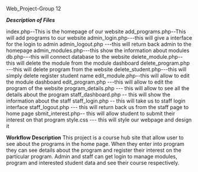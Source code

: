 Web_Project-Group 12

***Description of Files***

index.php--This is the homepage of our website
add_programs.php--This will add programs to our website
admin_login.php---this will give a interface for the login to admin
admin_logout.php ---this will return back admin to the homepage
admin_modules.php---this show the information about modules
db.php---this will connect database to the website 
delete_module.php-- this will delete the module from the module dashboard
delete_program.php ---this will delete program from the website
delete_student.php---this will simply delete register student name
edit_module.php--this will allow to edit the module dashboard
edit_program.php ---this will allow to edit the program of the website
program_details.php --- this will allow to see all the details about the program
staff_dashboard.php -- this will show the information about the staff
staff_login.php -- this will take us to staff login interface
staff_logout.php --- this will return back us from the staff page to home page
sbmit_interest.php-- this will allow student to submit their interest on that program
style.css --- this will style our webpage and design it


****Workflow Description****
This project is a course hub site that allow user to see about the programs in the home page. When they enter into program they can see details about the program and register their interest on the particular program. Admin and staff can get login to manage modules, program and interested student data and see their course respectively.
